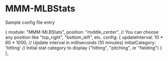 # MMM-MLBStats

Sample config file entry

{
            module: "MMM-MLBStats",
            position: "middle_center",  // You can choose any position like "top_right", "bottom_left", etc.
            config: {
                updateInterval: 10 * 60 * 1000,  // Update interval in milliseconds (10 minutes)
                initialCategory: 'hitting'       // Initial stat category to display ("hitting", "pitching", or "fielding")
            }
},
